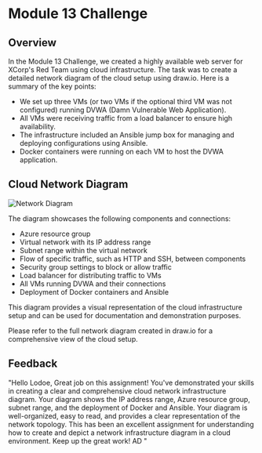 # Module 13 Challenge

## Overview
In the Module 13 Challenge, we created a highly available web server for XCorp's Red Team using cloud infrastructure. The task was to create a detailed network diagram of the cloud setup using draw.io. Here is a summary of the key points:

- We set up three VMs (or two VMs if the optional third VM was not configured) running DVWA (Damn Vulnerable Web Application).
- All VMs were receiving traffic from a load balancer to ensure high availability.
- The infrastructure included an Ansible jump box for managing and deploying configurations using Ansible.
- Docker containers were running on each VM to host the DVWA application.

## Cloud Network Diagram
![Network Diagram](https://github.com/Lodoelama/Columbia-Cybersecurity-Bootcamp/assets/125059539/1e6ca51d-20d0-4621-b183-6738a8a05628)

The diagram showcases the following components and connections:
- Azure resource group
- Virtual network with its IP address range
- Subnet range within the virtual network
- Flow of specific traffic, such as HTTP and SSH, between components
- Security group settings to block or allow traffic
- Load balancer for distributing traffic to VMs
- All VMs running DVWA and their connections
- Deployment of Docker containers and Ansible

This diagram provides a visual representation of the cloud infrastructure setup and can be used for documentation and demonstration purposes.

Please refer to the full network diagram created in draw.io for a comprehensive view of the cloud setup.

## Feedback 
"Hello Lodoe, Great job on this assignment! You've demonstrated your skills in creating a clear and comprehensive cloud network infrastructure diagram. Your diagram shows the IP address range, Azure resource group, subnet range, and the deployment of Docker and Ansible. Your diagram is well-organized, easy to read, and provides a clear representation of the network topology. This has been an excellent assignment for understanding how to create and depict a network infrastructure diagram in a cloud environment. Keep up the great work! AD "


